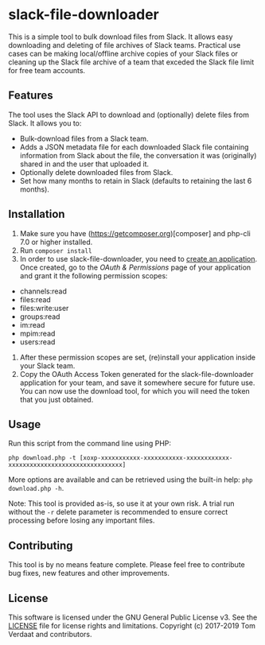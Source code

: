 # slack-file-downloader

This is a simple tool to bulk download files from Slack. It allows easy downloading and deleting of  file archives of Slack teams. Practical use cases can be making local/offline archive copies of your Slack files or cleaning up the Slack file archive of a team that exceded the Slack file limit for free team accounts.

## Features

The tool uses the Slack API to download and (optionally) delete files from Slack. It allows you to:

  - Bulk-download files from a Slack team.
  - Adds a JSON metadata file for each downloaded Slack file containing information from Slack about the file, the conversation it was (originally) shared in and the user that uploaded it.
  - Optionally delete downloaded files from Slack.
  - Set how many months to retain in Slack (defaults to retaining the last 6 months).

## Installation

1. Make sure you have (https://getcomposer.org)[composer] and php-cli 7.0 or higher installed.
1. Run `composer install`
1. In order to use slack-file-downloader, you need to [create an application](https://api.slack.com/apps/new). Once created, go to the _OAuth & Permissions_ page of your application and grant it the following permission scopes:

  - channels:read
  - files:read
  - files:write:user
  - groups:read
  - im:read
  - mpim:read
  - users:read

1. After these permission scopes are set, (re)install your application inside your Slack team.
1. Copy the OAuth Access Token generated for the slack-file-downloader application for your team, and save it somewhere secure for future use. You can now use the download tool, for which you will need the token that you just obtained.


## Usage

Run this script from the command line using PHP:

`php download.php -t [xoxp-xxxxxxxxxxx-xxxxxxxxxxx-xxxxxxxxxxxx-xxxxxxxxxxxxxxxxxxxxxxxxxxxxxxxx]`

More options are available and can be retrieved using the built-in help: `php download.php -h`.

Note: This tool is provided as-is, so use it at your own risk. A trial run without the `-r` delete parameter is recommended to ensure correct processing before losing any important files.

## Contributing

This tool is by no means feature complete. Please feel free to contribute bug fixes, new features and other improvements.

## License

This software is licensed under the GNU General Public License v3. See the [LICENSE](LICENSE) file for license rights and limitations. Copyright (c) 2017-2019 Tom Verdaat and contributors.
